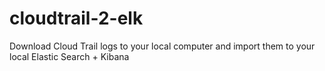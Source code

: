 # cloudtrail-2-elk
Download Cloud Trail logs to your local computer and import them to your local Elastic Search + Kibana

